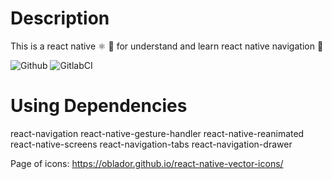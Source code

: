 # Description
This is a react native ⚛️ 📱 for understand and learn react native navigation 🧭

![Github](https://github.com/zearkiatos/react-native-navigation-app/actions/workflows/action.yml/badge.svg)
![GitlabCI](https://gitlab.com/caprilespe/react-native-navigation-app/badges/develop/pipeline.svg)

# Using Dependencies
react-navigation react-native-gesture-handler react-native-reanimated react-native-screens
react-navigation-tabs react-navigation-drawer

Page of icons: https://oblador.github.io/react-native-vector-icons/
